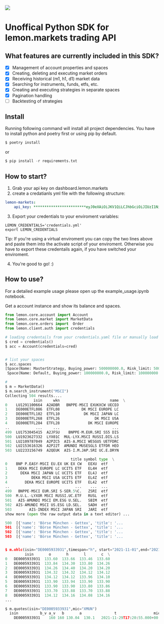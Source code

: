# ![](https://www.lemon.markets/images/logo.svg?auto=format&fit=max&w=3840) 

# Unoffical Python SDK for lemon.markets trading API

## What features are currently included in this SDK?
- [x] Management of account properties and spaces
- [x] Creating, deleting and executing market orders
- [x] Receiving historical (m1, h1, d1) market data  
- [x] Searching for instruments, funds, etfs, etc. 
- [x] Creating and executing strategies in separate spaces  
- [x] Pagination handling
- [ ] Backtesting of strategies
## Install

Running following command will install all project dependencies. You have to install python and poetry first or using pip by default.
```python
$ poetry install
```
or 
```python
$ pip install -r requirements.txt
```
## How to start? 

1. Grab your api key on dashboard.lemon.markets 
2. create a credatianls yml file with the following structure:

```yaml
lemon-markets:
    api_key: ************************eyJ0eXAiOiJKV1QiLCJhbGciOiJIUzI1NiJ9eyJhdWQiOiJsZW1vbi5tYXJrZXRzIiwiaXNzIjoibGVtb24ubWFya2V0cyIsIweVBkVkRESkp0bk5RS0p3aDFWNlBKTExGa3MwWFREZjVWIn0.elT8WO-wati-pSP3eMxVqgOBZCmOhykyRQru36mWsng*************************

```
3. Export your credentials to your enviroment variables: 

```shell
LEMON_CREDENTIALS='credentials.yml'
export LEMON_CREDENTIALS
```

Tip: If you're using a virtual enviroment you can copy the two lines above and paste them into the activate script of your enviroment. Otherwise you have to export these credentails again, if you have switched your enviroment.

4. You're good to go! :) 

## How to use?
For a detailed example usage please open up the example_usage.ipynb notebook.

Get a account instance and show its balance and spaces.
```Python
from lemon.core.account import Account
from lemon.core.market import MarketData
from lemon.core.orders import  Order
from lemon.client.auth import credentials

# loading credentails from your credentials.yaml file or manually load your key
$ cred = credentials()
$ acc = Account(credentials=cred)


# list your spaces
$ acc.spaces
[Space(Name: MasterStrategy, Buying_power: 500000000.0, Risk_limit: 500000000.0, Trading_type: paper,
 Space(Name: Default, Buying_power: 100000000.0, Risk_limit: 100000000.0, Trading_type: paper]
```

```python
# 
$ m = MarketData()
$ m.search_instrument("MSCI")
Collecting 504 results....
             isin     wkn                       name  \
0    LU1291100664  A2ADBR   BNPPE-MSCI EXUKXCW UECEO   
1    DE000ETFL086  ETFL08          DK MSCI EUROPE LC   
2    DE000ETFL102  ETFL10           DK MSCI JAPAN LC   
3    DE000ETFL268  ETFL26                DK MSCI USA   
4    DE000ETFL284  ETFL28             DK MSCI EUROPE   
..            ...     ...                        ...   
499  LU1753045415  A2JFSU    BNPPE-M.EUR.SRI SS5 DIS   
500  LU1923627332  LYX01C  MUL-LYX.MSCI RUSSI.DIS.LS   
501  LU2109787049  A2PZC5  AIS-A.MSCI WESGUS UETFDRC   
502  LU2153616326  A2P22T  AMUNDI MUSESGLS ETFDR HEO   
503  LU2233156749  A2QEUK  AIS-I.M.JAP.SRI UC.E.DRYN   

                              title symbol type  \
0    BNP P.EASY-MSCI EU.EX UK EX CW   EEXU  etf   
1     DEKA MSCI EUROPE LC UCITS ETF   EL4H  etf   
2      DEKA MSCI JAPAN LC UCITS ETF   EL4J  etf   
3           DEKA MSCI USA UCITS ETF   EL4Z  etf   
4        DEKA MSCI EUROPE UCITS ETF   EL42  etf   
..                              ...    ...  ...   
499   BNPPE-MSCI EUR.SRI S-SER.5%C.   ZSRI  etf   
500  M.U.L.-LYXOR MSCI RUSSI.UC.ETF   RUSL  etf   
501   AIS-AMUNDI MSCI EM.ESG U.SEL.   SBIM  etf   
502  AIS-AMUNDI MSCI US.ESG LD.SEL.   SADH  etf   
503        AIS-INDEX MSCI JAPAN SRI   JARI  etf
show more (open the raw output data in a text editor) ...

500  [{'name': 'Börse München - Gettex', 'title': '...  
501  [{'name': 'Börse München - Gettex', 'title': '...  
502  [{'name': 'Börse München - Gettex', 'title': '...  
503  [{'name': 'Börse München - Gettex', 'title': '...  


$ m.ohlc(isin="DE0005933931",timespan="h", start="2021-11-01",end="2021-11-26")
         isin       o       h       l       c  \
0   DE0005933931  133.60  133.66  133.46  133.60   
1   DE0005933931  133.84  134.30  133.80  134.26   
2   DE0005933931  134.26  134.40  134.20  134.20   
3   DE0005933931  134.32  134.32  134.12  134.12   
4   DE0005933931  134.12  134.12  133.96  134.10   
5   DE0005933931  133.90  133.94  133.90  133.90   
6   DE0005933931  133.90  133.90  133.80  133.86   
7   DE0005933931  133.70  133.88  133.70  133.88   
8   DE0005933931  134.12  134.16  134.08  134.16  
...

$ m.quotes(isin="DE0005933931",mic="XMUN")
  isin	        b_v	a_v	  b	      a	              t	                mic
	DE0005933931	160	160	130.04	130.1	2021-11-29T17:20:55.000+00:00	XMUN
```
